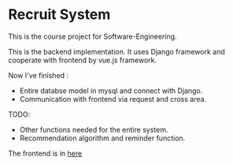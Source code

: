 # Recruit System

This is the course project for Software-Engineering.

This is the backend implementation. It uses Django framework and cooperate with frontend by vue.js framework. 

Now I've finished :
+ Entire databse model in mysql and connect with Django.
+ Communication with frontend via request and cross area.

TODO: 
+ Other functions needed for the entire system.
+ Recommendation algorithm and reminder function.

The frontend is in [here](https://github.com/zhouxy1003/SEProject)
